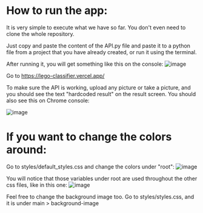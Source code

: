 # How to run the app:

It is very simple to execute what we have so far. You don't even need to clone the whole repository. 

Just copy and paste the content of the API.py file and paste it to a python file from a project that you have already created, or run it using the terminal. 

After running it, you will get something like this on the console:
![image](https://user-images.githubusercontent.com/54336594/231930155-07b3095f-c565-4d4c-9779-2ffca901ea7a.png)

Go to https://lego-classifier.vercel.app/

To make sure the API is working, upload any picture or take a picture, and you should see the text "hardcoded result" on the result screen. You should also see this on Chrome console:

![image](https://user-images.githubusercontent.com/54336594/231930574-e20c1273-775f-4b92-8aa3-af143e89cf01.png)


# If you want to change the colors around:
Go to styles/default_styles.css and change the colors under "root":
![image](https://user-images.githubusercontent.com/54336594/231930715-ca26e762-8c5d-4f9b-8374-a0bead47427b.png)

You will notice that those variables under root are used throughout the other css files, like in this one:
![image](https://user-images.githubusercontent.com/54336594/231930852-f5e8f370-0476-4f6c-b2bd-eb82459027f7.png)

Feel free to change the background image too. Go to styles/styles.css, and it is under main > background-image
